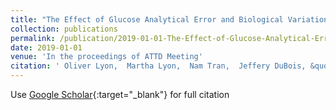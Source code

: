 ```yaml
---
title: "The Effect of Glucose Analytical Error and Biological Variation on the Risk of Misclassification of Community Patients using American Diabetes Association Diagnostic Criteria"
collection: publications
permalink: /publication/2019-01-01-The-Effect-of-Glucose-Analytical-Error-and-Biological-Variation-on-the-Risk-of-Misclassification-of-Community-Patients-using-American-Diabetes-Association-Diagnostic-Criteria
date: 2019-01-01
venue: 'In the proceedings of ATTD Meeting'
citation: ' Oliver Lyon,  Martha Lyon,  Nam Tran,  Jeffery DuBois, &quot;The Effect of Glucose Analytical Error and Biological Variation on the Risk of Misclassification of Community Patients using American Diabetes Association Diagnostic Criteria.&quot; In the proceedings of ATTD Meeting, 2019.'
---
```

Use [Google Scholar](https://scholar.google.com/scholar?q=The+Effect+of+Glucose+Analytical+Error+and+Biological+Variation+on+the+Risk+of+Misclassification+of+Community+Patients+using+American+Diabetes+Association+Diagnostic+Criteria){:target="_blank"} for full citation